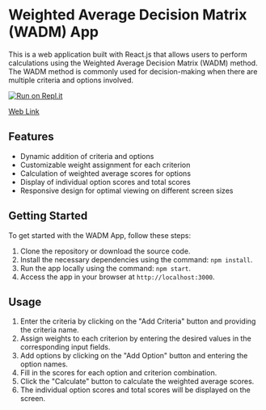 # Weighted Average Decision Matrix (WADM) App

This is a web application built with React.js that allows users to perform calculations using the Weighted Average Decision Matrix (WADM) method. The WADM method is commonly used for decision-making when there are multiple criteria and options involved.

[![Run on Repl.it](https://replit.com/badge/github/ekotha/wadm-react-app)](https://replit.com/new/github/ekotha/wadm-react-app)

[Web Link](https://wadm-react-app.eashankotha.repl.co)

## Features

- Dynamic addition of criteria and options
- Customizable weight assignment for each criterion
- Calculation of weighted average scores for options
- Display of individual option scores and total scores
- Responsive design for optimal viewing on different screen sizes

## Getting Started

To get started with the WADM App, follow these steps:

1. Clone the repository or download the source code.
2. Install the necessary dependencies using the command: `npm install`.
3. Run the app locally using the command: `npm start`.
4. Access the app in your browser at `http://localhost:3000`.

## Usage

1. Enter the criteria by clicking on the "Add Criteria" button and providing the criteria name.
2. Assign weights to each criterion by entering the desired values in the corresponding input fields.
3. Add options by clicking on the "Add Option" button and entering the option names.
4. Fill in the scores for each option and criterion combination.
5. Click the "Calculate" button to calculate the weighted average scores.
6. The individual option scores and total scores will be displayed on the screen.
